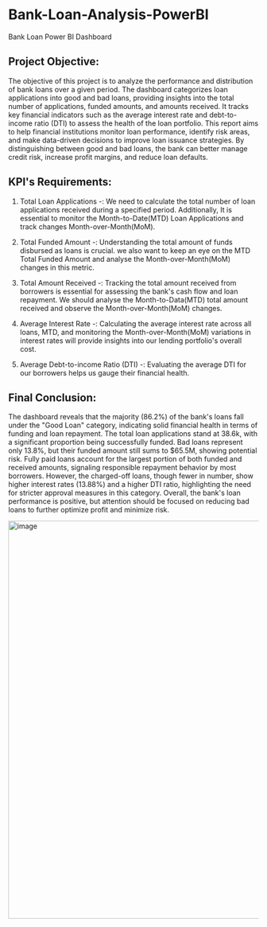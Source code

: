 # Bank-Loan-Analysis-PowerBI
Bank Loan Power BI Dashboard 

## Project Objective:
The objective of this project is to analyze the performance and distribution of bank loans over a given period. The dashboard categorizes loan applications into good and bad loans, providing insights into the total number of applications, funded amounts, and amounts received. It tracks key financial indicators such as the average interest rate and debt-to-income ratio (DTI) to assess the health of the loan portfolio. This report aims to help financial institutions monitor loan performance, identify risk areas, and make data-driven decisions to improve loan issuance strategies. By distinguishing between good and bad loans, the bank can better manage credit risk, increase profit margins, and reduce loan defaults.

## KPI's Requirements:
1. Total Loan Applications -: We need to calculate the total number of loan applications received during a specified period. Additionally, It is essential to monitor the Month-to-Date(MTD) Loan Applications and track changes Month-over-Month(MoM).

2. Total Funded Amount -: Understanding the total amount of funds disbursed as loans is crucial. we also want to keep an eye on the MTD Total Funded Amount and analyse the Month-over-Month(MoM) changes in this metric.

3. Total Amount Received -: Tracking the total amount received from borrowers is essential for assessing the bank's cash flow and loan repayment. We should analyse the Month-to-Data(MTD) total amount received and observe the Month-over-Month(MoM) changes.

4. Average Interest Rate -: Calculating the average interest rate across all loans, MTD, and monitoring the Month-over-Month(MoM) variations in interest rates will provide insights into our lending portfolio's overall cost.

5. Average Debt-to-income Ratio (DTI) -: Evaluating the average DTI for our borrowers helps us gauge their financial health.


## Final Conclusion:
The dashboard reveals that the majority (86.2%) of the bank's loans fall under the "Good Loan" category, indicating solid financial health in terms of funding and loan repayment. The total loan applications stand at 38.6k, with a significant proportion being successfully funded. Bad loans represent only 13.8%, but their funded amount still sums to $65.5M, showing potential risk. Fully paid loans account for the largest portion of both funded and received amounts, signaling responsible repayment behavior by most borrowers. However, the charged-off loans, though fewer in number, show higher interest rates (13.88%) and a higher DTI ratio, highlighting the need for stricter approval measures in this category. Overall, the bank's loan performance is positive, but attention should be focused on reducing bad loans to further optimize profit and minimize risk.

<img width="800" alt="image" src="https://github.com/user-attachments/assets/6e53ea81-0e00-4714-b8bf-827f9eea976c">
